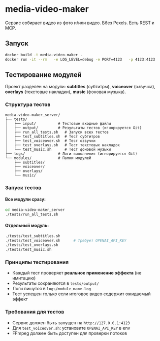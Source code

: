 # media-video-maker

Сервис собирает видео из фото и/или видео. Ббез Pexels. Есть REST и MCP.

## Запуск
```bash
docker build -t media-video-maker .
docker run -it --rm   -e LOG_LEVEL=debug -e PORT=4123   -p 4123:4123   -v /root/video_factory/assets:/app/data:ro   -v /root/video_factory/videos:/app/output   media-video-maker
```

## Тестирование модулей

Проект разделён на модули: **subtitles** (субтитры), **voiceover** (озвучка), **overlays** (текстовые накладки), **music** (фоновая музыка).

### Структура тестов
```
media-video-maker_server/
├── tests/
│   ├── input/          # Тестовые входные файлы
│   ├── output/         # Результаты тестов (игнорируется Git)
│   ├── run_all_tests.sh   # Запуск всех тестов
│   ├── test_subtitles.sh  # Тест субтитров
│   ├── test_voiceover.sh  # Тест озвучки
│   ├── test_overlays.sh   # Тест текстовых накладок
│   └── test_music.sh      # Тест фоновой музыки
├── logs/               # Логи выполнения (игнорируется Git)
└── modules/            # Папки модулей
    ├── subtitles/
    ├── voiceover/
    ├── overlays/
    └── music/
```

### Запуск тестов

#### Все модули сразу:
```bash
cd media-video-maker_server
./tests/run_all_tests.sh
```

#### Отдельный модуль:
```bash
./tests/test_subtitles.sh
./tests/test_voiceover.sh      # Требует OPENAI_API_KEY
./tests/test_overlays.sh
./tests/test_music.sh
```

### Принципы тестирования
- Каждый тест проверяет **реальное применение эффекта** (не имитацию)
- Результаты сохраняются в `tests/output/`
- Логи пишутся в `logs/module_name.log`
- Тест успешен только если итоговое видео содержит ожидаемый эффект

### Требования для тестов
- Сервис должен быть запущен на `http://127.0.0.1:4123`
- Для `test_voiceover.sh`: установите `OPENAI_API_KEY` в env
- FFmpeg должен быть доступен для проверки потоков
